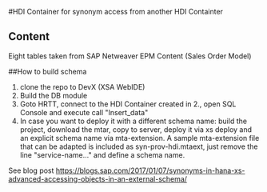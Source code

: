 #HDI Container for synonym access from another HDI Containter

## Content
Eight tables taken from SAP Netweaver EPM Content (Sales Order Model)

##How to build schema
1. clone the repo to DevX (XSA WebIDE)
2. Build the DB module
3. Goto HRTT, connect to the HDI Container created in 2., open SQL Console and execute call 
	"Insert_data"
4. In case you want to deploy it with a different schema name: build the project, download the mtar, copy to server, deploy it via xs deploy and an explicit schema name via mta-extension. A sample mta-extension file that can be adapted is included as syn-prov-hdi.mtaext, just remove the line "service-name..." and define a schema name.

See blog post https://blogs.sap.com/2017/01/07/synonyms-in-hana-xs-advanced-accessing-objects-in-an-external-schema/
